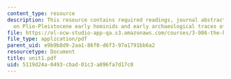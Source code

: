 ```yaml
---
content_type: resource
description: This resource contains required readings, journal abstracts, and synopses
  on Plio-Pleistocene early hominids and early archaeological traces of stone technology.
file: https://ol-ocw-studio-app-qa.s3.amazonaws.com/courses/3-986-the-human-past-introduction-to-archaeology-fall-2006/5119d24a0493cbad01c3a896fa7d17c0_unit1.pdf
file_type: application/pdf
parent_uid: e9b9b8d9-2aa1-86f0-d6f3-97a1791bb6a2
resourcetype: Document
title: unit1.pdf
uid: 5119d24a-0493-cbad-01c3-a896fa7d17c0
---
```

